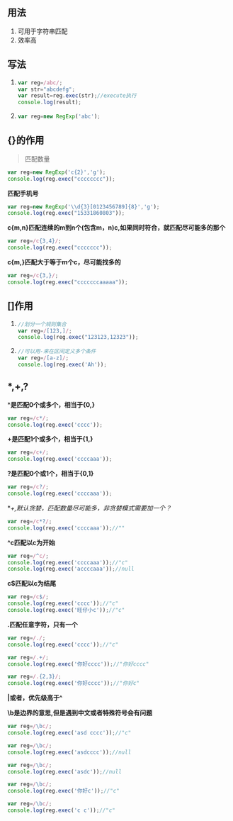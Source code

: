 ## 用法

1. 可用于字符串匹配
2. 效率高

## 写法

1. ```javascript
   var reg=/abc/;
   var str="abcdefg";
   var result=reg.exec(str);//execute执行
   console.log(result);
   ```
2. ```javascript
   var reg=new RegExp('abc');
   ```

## {}的作用

> 匹配数量

```javascript
var reg=new RegExp('c{2}','g');
console.log(reg.exec("cccccccc"));
```

**匹配手机号**

```javascript
var reg=new RegExp('\\d{3}[0123456789]{8}','g');
console.log(reg.exec("15331860803"));
```

**c{m,n}匹配连续的m到n个(包含m，n)c,如果同时符合，就匹配尽可能多的那个**

```javascript
var reg=/c{3,4}/;
console.log(reg.exec("ccccccc"));
```

**c{m,}匹配大于等于m个c，尽可能找多的**

```javascript
var reg=/c{3,}/;
console.log(reg.exec("cccccccaaaaa"));
```

## []作用

1. ```javascript
   //划分一个规则集合
   var reg=/[123,]/;
   console.log(reg.exec("123123,12323"));
   ```
2. ```javascript
   //可以用-来在区间定义多个条件
   var reg=/[a-z]/;
   console.log(reg.exec('Ah'));
   ```

## *,+,?

***是匹配0个或多个，相当于{0,}**

```javascript
var reg=/c*/;
console.log(reg.exec('cccc'));
```

**+是匹配1个或多个，相当于{1,}**

```javascript
var reg=/c+/;
console.log(reg.exec('ccccaaa'));
```

**?是匹配0个或1个，相当于{0,1}**

```javascript
var reg=/c?/;
console.log(reg.exec('ccccaaa'));
```

**+,*默认贪婪，匹配数量尽可能多，非贪婪模式需要加一个？**

```javascript
var reg=/c*?/;
console.log(reg.exec('ccccaaa'));//""
```

**^c匹配以c为开始**

```javascript
var reg=/^c/;
console.log(reg.exec('ccccaaa'));//"c"
console.log(reg.exec('accccaaa'));//null
```

**c$匹配以c为结尾**

```javascript
var reg=/c$/;
console.log(reg.exec('cccc'));//"c"
console.log(reg.exec('旺仔小c'));//"c"
```

**.匹配任意字符，只有一个**

```javascript
var reg=/./;
console.log(reg.exec('cccc'));//"c"

var reg=/.+/;
console.log(reg.exec('你好cccc'));//"你好cccc"

var reg=/.{2,3}/;
console.log(reg.exec('你好cccc'));//"你好c"
```

**|或者，优先级高于^**

**\b是边界的意思,但是遇到中文或者特殊符号会有问题**

```javascript
var reg=/\bc/;
console.log(reg.exec('asd cccc'));//"c"

var reg=/\bc/;
console.log(reg.exec('asdcccc'));//null

var reg=/\bc/;
console.log(reg.exec('asdc'));//null

var reg=/\bc/;
console.log(reg.exec('你好c'));//"c"

var reg=/\bc/;
console.log(reg.exec('c c'));//"c"
```
